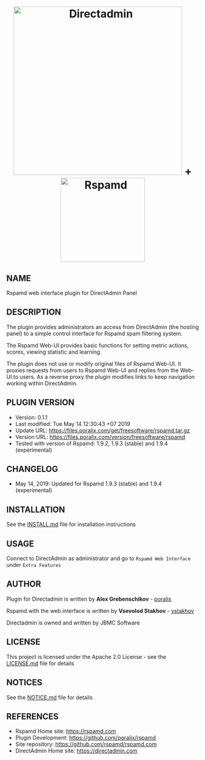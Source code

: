 # <div style="text-align:center"><a href="https://directadmin.com"><img src="https://directadmin.com/img/logo/logo_directadmin.svg" alt="Directadmin" width="440px"/></a> + <a href="https://rspamd.com"><img src="https://rspamd.com/img/rspamd_logo_black.png" alt="Rspamd" width="220px"/></a></div>

## NAME

Rspamd web interface plugin for DirectAdmin Panel

## DESCRIPTION

The plugin provides administrators an access from DirectAdmin (the hosting panel) to a simple control interface for Rspamd spam filtering system.

The Rspamd Web-UI provides basic functions for setting metric actions, scores, viewing statistic and learning.

The plugin does not use or modify original files of Rspamd Web-UI. It proxies requests from users to Rspamd Web-UI and replies from the Web-UI to users.
As a reverse proxy the plugin modifies links to keep navigation working within DirectAdmin.

## PLUGIN VERSION

- Version: 0.1.1
- Last modified: Tue May 14 12:30:43 +07 2019
- Update URL: https://files.poralix.com/get/freesoftware/rspamd.tar.gz
- Version URL: https://files.poralix.com/version/freesoftware/rspamd
- Tested with version of Rspamd: 1.9.2, 1.9.3 (stable) and 1.9.4 (experimental)

## CHANGELOG

- May 14, 2019: Updated for Rspamd 1.9.3 (stable) and 1.9.4 (experimental)

## INSTALLATION

See the [INSTALL.md](INSTALL.md) file for installation instructions

## USAGE

Connect to DirectAdmin as administrator and go to `Rspamd Web Interface` under `Extra Features`

## AUTHOR

Plugin for Directadmin is written by **Alex Grebenschikov** - [poralix](https://github.com/poralix)

Rspamd with the web interface is written by **Vsevolod Stakhov** - [vstakhov](https://github.com/vstakhov)

Directadmin is owned and written by JBMC Software

## LICENSE

This project is licensed under the Apache 2.0 License - see the [LICENSE.md](LICENSE.md) file for details

## NOTICES

See the [NOTICE.md](NOTICE.md) file for details

## REFERENCES

- Rspamd Home site: <https://rspamd.com>
- Plugin Development: <https://github.com/poralix/rspamd>
- Site repository: <https://github.com/rspamd/rspamd.com>
- DirectAdmin Home site: <https://directadmin.com>
